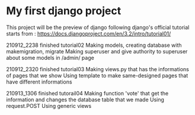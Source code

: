 # My first django project

This project will be the preview of django following django's official tutorial starts from : 
https://docs.djangoproject.com/en/3.2/intro/tutorial01/

210912_2238
finished tutorial02
Making models, creating database with makemigration, migrate
Making superuser and give authority to superuser about some models in /admin/ page

210912_2320
finished tutorial03
Making views.py that has the informations of pages that we show
Using template to make same-designed pages that have different informations

210913_1306
finished tutorail04
Making function 'vote' that get the information and changes the database table that we made
Using request.POST
Using generic views